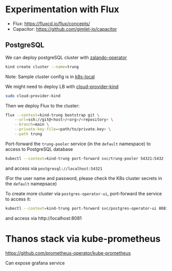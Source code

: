 # Experimentation with Flux

- Flux: https://fluxcd.io/flux/concepts/
- Capacitor: https://github.com/gimlet-io/capacitor

## PostgreSQL

We can deploy postgreSQL cluster with [zalando-operator](https://github.com/zalando/postgres-operator)

```bash
kind create cluster --name=trung
```

Note: Sample cluster config is in [k8s-local](https://github.com/andrew-the-drawer/k8s-local/blob/main/kind/cluster.yml)

We might need to deploy LB with [cloud-provider-kind](https://github.com/kubernetes-sigs/cloud-provider-kind)

```bash
sudo cloud-provider-kind
```

Then we deploy Flux to the cluster:

```bash
flux --context=kind-trung bootstrap git \
    --url=ssh://git@<host>/<org>/<repository> \
    --branch=main \
    --private-key-file=<path/to/private.key> \
    --path trung
```

Port-forward the `trung-pooler` service (in the `default` namespace) to access to PostgreSQL database

```bash
kubectl --context=kind-trung port-forward svc/trung-pooler 54321:5432
```

and access via `postgresql://localhost:54321`

(For the user name and password, please check the K8s cluster secrets in the `default` namepsace)

To create more cluster via `postgres-operator-ui`, port-forward the service to access it:

```bash
kubectl --context=kind-trung port-forward svc/postgres-operator-ui 8081:80
```

and access via http://localhost:8081

# Thanos stack via kube-prometheus

https://github.com/prometheus-operator/kube-prometheus

Can expose grafana service
